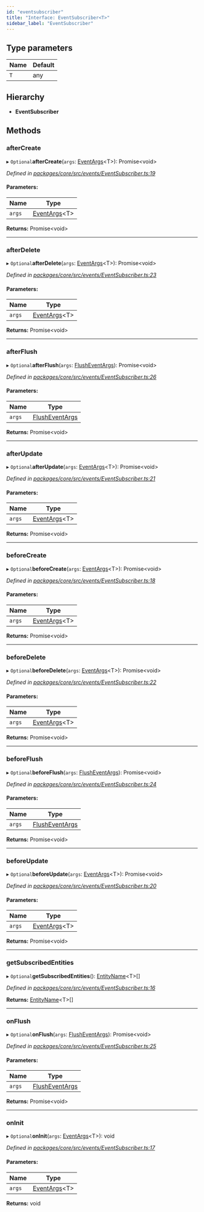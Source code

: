 ```yaml
---
id: "eventsubscriber"
title: "Interface: EventSubscriber<T>"
sidebar_label: "EventSubscriber"
---
```


## Type parameters

Name | Default |
------ | ------ |
`T` | any |

## Hierarchy

* **EventSubscriber**

## Methods

### afterCreate

▸ `Optional`**afterCreate**(`args`: [EventArgs](eventargs.md)&#60;T>): Promise&#60;void>

*Defined in [packages/core/src/events/EventSubscriber.ts:19](https://github.com/mikro-orm/mikro-orm/blob/d945b8a11/packages/core/src/events/EventSubscriber.ts#L19)*

#### Parameters:

Name | Type |
------ | ------ |
`args` | [EventArgs](eventargs.md)&#60;T> |

**Returns:** Promise&#60;void>

___

### afterDelete

▸ `Optional`**afterDelete**(`args`: [EventArgs](eventargs.md)&#60;T>): Promise&#60;void>

*Defined in [packages/core/src/events/EventSubscriber.ts:23](https://github.com/mikro-orm/mikro-orm/blob/d945b8a11/packages/core/src/events/EventSubscriber.ts#L23)*

#### Parameters:

Name | Type |
------ | ------ |
`args` | [EventArgs](eventargs.md)&#60;T> |

**Returns:** Promise&#60;void>

___

### afterFlush

▸ `Optional`**afterFlush**(`args`: [FlushEventArgs](flusheventargs.md)): Promise&#60;void>

*Defined in [packages/core/src/events/EventSubscriber.ts:26](https://github.com/mikro-orm/mikro-orm/blob/d945b8a11/packages/core/src/events/EventSubscriber.ts#L26)*

#### Parameters:

Name | Type |
------ | ------ |
`args` | [FlushEventArgs](flusheventargs.md) |

**Returns:** Promise&#60;void>

___

### afterUpdate

▸ `Optional`**afterUpdate**(`args`: [EventArgs](eventargs.md)&#60;T>): Promise&#60;void>

*Defined in [packages/core/src/events/EventSubscriber.ts:21](https://github.com/mikro-orm/mikro-orm/blob/d945b8a11/packages/core/src/events/EventSubscriber.ts#L21)*

#### Parameters:

Name | Type |
------ | ------ |
`args` | [EventArgs](eventargs.md)&#60;T> |

**Returns:** Promise&#60;void>

___

### beforeCreate

▸ `Optional`**beforeCreate**(`args`: [EventArgs](eventargs.md)&#60;T>): Promise&#60;void>

*Defined in [packages/core/src/events/EventSubscriber.ts:18](https://github.com/mikro-orm/mikro-orm/blob/d945b8a11/packages/core/src/events/EventSubscriber.ts#L18)*

#### Parameters:

Name | Type |
------ | ------ |
`args` | [EventArgs](eventargs.md)&#60;T> |

**Returns:** Promise&#60;void>

___

### beforeDelete

▸ `Optional`**beforeDelete**(`args`: [EventArgs](eventargs.md)&#60;T>): Promise&#60;void>

*Defined in [packages/core/src/events/EventSubscriber.ts:22](https://github.com/mikro-orm/mikro-orm/blob/d945b8a11/packages/core/src/events/EventSubscriber.ts#L22)*

#### Parameters:

Name | Type |
------ | ------ |
`args` | [EventArgs](eventargs.md)&#60;T> |

**Returns:** Promise&#60;void>

___

### beforeFlush

▸ `Optional`**beforeFlush**(`args`: [FlushEventArgs](flusheventargs.md)): Promise&#60;void>

*Defined in [packages/core/src/events/EventSubscriber.ts:24](https://github.com/mikro-orm/mikro-orm/blob/d945b8a11/packages/core/src/events/EventSubscriber.ts#L24)*

#### Parameters:

Name | Type |
------ | ------ |
`args` | [FlushEventArgs](flusheventargs.md) |

**Returns:** Promise&#60;void>

___

### beforeUpdate

▸ `Optional`**beforeUpdate**(`args`: [EventArgs](eventargs.md)&#60;T>): Promise&#60;void>

*Defined in [packages/core/src/events/EventSubscriber.ts:20](https://github.com/mikro-orm/mikro-orm/blob/d945b8a11/packages/core/src/events/EventSubscriber.ts#L20)*

#### Parameters:

Name | Type |
------ | ------ |
`args` | [EventArgs](eventargs.md)&#60;T> |

**Returns:** Promise&#60;void>

___

### getSubscribedEntities

▸ `Optional`**getSubscribedEntities**(): [EntityName](../globals.md#entityname)&#60;T>[]

*Defined in [packages/core/src/events/EventSubscriber.ts:16](https://github.com/mikro-orm/mikro-orm/blob/d945b8a11/packages/core/src/events/EventSubscriber.ts#L16)*

**Returns:** [EntityName](../globals.md#entityname)&#60;T>[]

___

### onFlush

▸ `Optional`**onFlush**(`args`: [FlushEventArgs](flusheventargs.md)): Promise&#60;void>

*Defined in [packages/core/src/events/EventSubscriber.ts:25](https://github.com/mikro-orm/mikro-orm/blob/d945b8a11/packages/core/src/events/EventSubscriber.ts#L25)*

#### Parameters:

Name | Type |
------ | ------ |
`args` | [FlushEventArgs](flusheventargs.md) |

**Returns:** Promise&#60;void>

___

### onInit

▸ `Optional`**onInit**(`args`: [EventArgs](eventargs.md)&#60;T>): void

*Defined in [packages/core/src/events/EventSubscriber.ts:17](https://github.com/mikro-orm/mikro-orm/blob/d945b8a11/packages/core/src/events/EventSubscriber.ts#L17)*

#### Parameters:

Name | Type |
------ | ------ |
`args` | [EventArgs](eventargs.md)&#60;T> |

**Returns:** void
